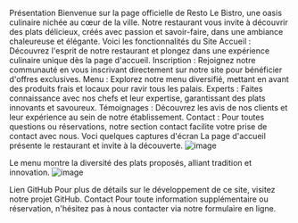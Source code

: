 Présentation
Bienvenue sur la page officielle de Resto Le Bistro, une oasis culinaire nichée au cœur de la ville. Notre restaurant vous invite à découvrir des plats délicieux, créés avec passion et savoir-faire, dans une ambiance chaleureuse et élégante.
Voici les fonctionnalités du Site
Accueil : Découvrez l'esprit de notre restaurant et plongez dans une expérience culinaire unique dès la page d'accueil.
Inscription : Rejoignez notre communauté en vous inscrivant directement sur notre site pour bénéficier d'offres exclusives.
Menu : Explorez notre menu diversifié, mettant en avant des produits frais et locaux pour ravir tous les palais.
Experts : Faites connaissance avec nos chefs et leur expertise, garantissant des plats innovants et savoureux.
Témoignages : Découvrez les avis de nos clients et leur expérience au sein de notre établissement.
Contact : Pour toutes questions ou réservations, notre section contact facilite votre prise de contact avec nous.
Voci quelques captures d'écran 
La page d'accueil présente le restaurant et invite à la découverte.
![image](https://github.com/adjaratoumbene/Rhesto/assets/162913142/52e65fa7-f647-4467-a7f6-173f2c06f0cc)

Le menu montre la diversité des plats proposés, alliant tradition et innovation.
![image](https://github.com/adjaratoumbene/Rhesto/assets/162913142/5d95a485-b061-4ac6-9c3f-538a47107d98)

Lien GitHub
Pour plus de détails sur le développement de ce site, visitez notre projet GitHub.
Contact
Pour toute information supplémentaire ou réservation, n'hésitez pas à nous contacter via notre formulaire en ligne.

